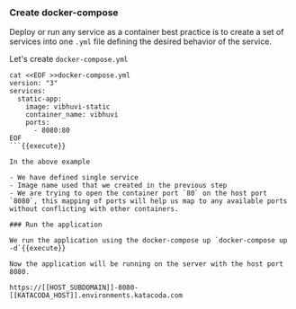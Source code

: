 ### Create docker-compose

Deploy or run any service as a container best practice is to create a set of services into one `.yml` file defining the desired behavior of the service. 

Let's create `docker-compose.yml`

```
cat <<EOF >>docker-compose.yml
version: "3"
services:
  static-app:
    image: vibhuvi-static
    container_name: vibhuvi
    ports:
      - 8080:80
EOF
```{{execute}}

In the above example 

- We have defined single service
- Image name used that we created in the previous step
- We are trying to open the container port `80` on the host port `8080`, this mapping of ports will help us map to any available ports without conflicting with other containers. 

### Run the application

We run the application using the docker-compose up `docker-compose up -d`{{execute}}

Now the application will be running on the server with the host port 8080. 

https://[[HOST_SUBDOMAIN]]-8080-[[KATACODA_HOST]].environments.katacoda.com